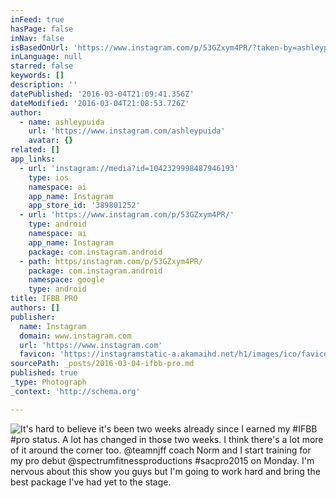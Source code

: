 ```yaml
---
inFeed: true
hasPage: false
inNav: false
isBasedOnUrl: 'https://www.instagram.com/p/53GZxym4PR/?taken-by=ashleypuida'
inLanguage: null
starred: false
keywords: []
description: ''
datePublished: '2016-03-04T21:09:41.356Z'
dateModified: '2016-03-04T21:08:53.726Z'
author:
  - name: ashleypuida
    url: 'https://www.instagram.com/ashleypuida'
    avatar: {}
related: []
app_links:
  - url: 'instagram://media?id=1042329998487946193'
    type: ios
    namespace: ai
    app_name: Instagram
    app_store_id: '389801252'
  - url: 'https://www.instagram.com/p/53GZxym4PR/'
    type: android
    namespace: ai
    app_name: Instagram
    package: com.instagram.android
  - path: https/instagram.com/p/53GZxym4PR/
    package: com.instagram.android
    namespace: google
    type: android
title: IFBB PRO
authors: []
publisher:
  name: Instagram
  domain: www.instagram.com
  url: 'https://www.instagram.com'
  favicon: 'https://instagramstatic-a.akamaihd.net/h1/images/ico/favicon.ico/7cdab0872b15.ico'
sourcePath: _posts/2016-03-04-ifbb-pro.md
published: true
_type: Photograph
_context: 'http://schema.org'

---
```

![It's hard to believe it's been two weeks already since I earned my #IFBB #pro status. A lot has changed in those two weeks. I think there's a lot more of it around the corner too. @teamnjff coach Norm and I start training for my pro debut @spectrumfitnessproductions #sacpro2015 on Monday. I'm nervous about this show you guys but I'm going to work hard and bring the best package I've had yet to the stage.](https://s3-us-west-2.amazonaws.com/the-grid-img/p/f2544ae09eea31541321de967969c8342e14255d.jpg)
